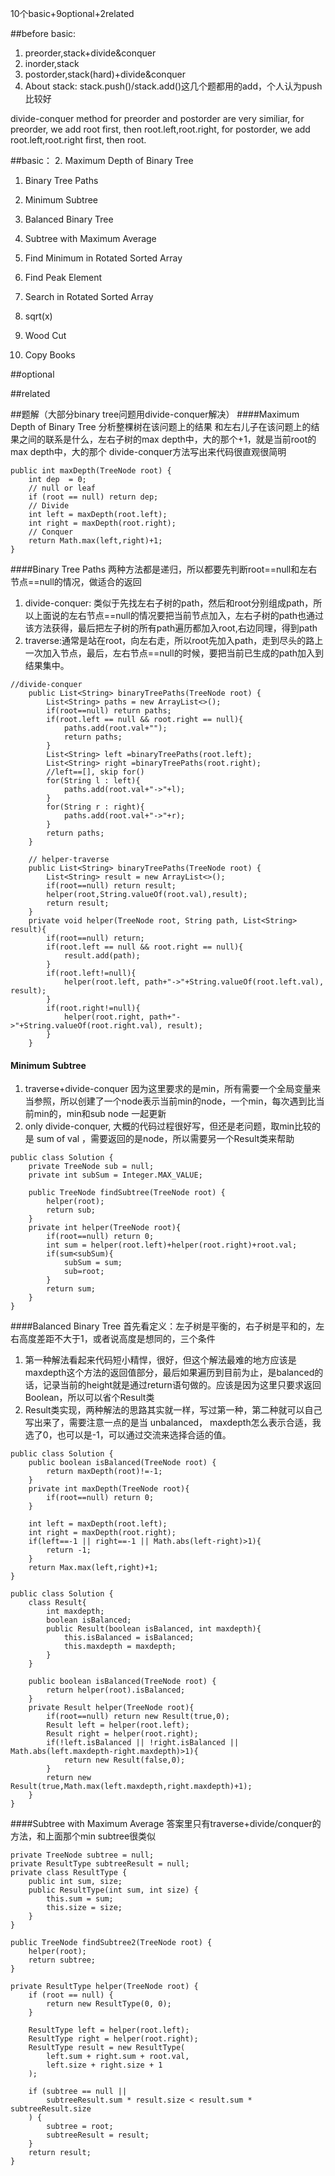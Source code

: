 10个basic+9optional+2related

##before basic:
1. preorder,stack+divide&conquer
2. inorder,stack
3. postorder,stack(hard)+divide&conquer
4. About stack: stack.push()/stack.add()这几个题都用的add，个人认为push比较好

divide-conquer method for preorder and postorder are very similiar, for preorder, we add root first, then root.left,root.right, for postorder, we add root.left,root.right first, then root.

##basic：
2. Maximum Depth of Binary Tree
1. Binary Tree Paths
3. Minimum Subtree
4. Balanced Binary Tree
5. Subtree with Maximum Average

5. Find Minimum in Rotated Sorted Array
6. Find Peak Element
7. Search in Rotated Sorted Array
3. sqrt(x)
9. Wood Cut
10. Copy Books


##optional


##related

##题解（大部分binary tree问题用divide-conquer解决）
####Maximum Depth of Binary Tree
分析整棵树在该问题上的结果 和左右儿子在该问题上的结果之间的联系是什么，左右子树的max depth中，大的那个+1，就是当前root的max depth中，大的那个
divide-conquer方法写出来代码很直观很简明
```
public int maxDepth(TreeNode root) {
    int dep  = 0;
    // null or leaf
    if (root == null) return dep;
    // Divide
    int left = maxDepth(root.left);
    int right = maxDepth(root.right);
    // Conquer
    return Math.max(left,right)+1;
}
```

####Binary Tree Paths
两种方法都是递归，所以都要先判断root==null和左右节点==null的情况，做适合的返回
1. divide-conquer: 类似于先找左右子树的path，然后和root分别组成path，所以上面说的左右节点==null的情况要把当前节点加入，左右子树的path也通过该方法获得，最后把左子树的所有path遍历都加入root,右边同理，得到path
2. traverse:通常是站在root，向左右走，所以root先加入path，走到尽头的路上一次加入节点，最后，左右节点==null的时候，要把当前已生成的path加入到结果集中。
```
//divide-conquer
    public List<String> binaryTreePaths(TreeNode root) {
        List<String> paths = new ArrayList<>();
        if(root==null) return paths;
        if(root.left == null && root.right == null){
            paths.add(root.val+"");
            return paths;
        }
        List<String> left =binaryTreePaths(root.left);
        List<String> right =binaryTreePaths(root.right);
        //left==[], skip for()
        for(String l : left){
            paths.add(root.val+"->"+l);
        }
        for(String r : right){
            paths.add(root.val+"->"+r);
        }
        return paths;
    }

    // helper-traverse
    public List<String> binaryTreePaths(TreeNode root) {
        List<String> result = new ArrayList<>();
        if(root==null) return result;
        helper(root,String.valueOf(root.val),result);
        return result;
    }
    private void helper(TreeNode root, String path, List<String> result){
        if(root==null) return;
        if(root.left == null && root.right == null){
            result.add(path);
        }
        if(root.left!=null){
            helper(root.left, path+"->"+String.valueOf(root.left.val), result);
        }
        if(root.right!=null){
            helper(root.right, path+"->"+String.valueOf(root.right.val), result);
        }
    }
```

#### Minimum Subtree
1. traverse+divide-conquer 因为这里要求的是min，所有需要一个全局变量来当参照，所以创建了一个node表示当前min的node，一个min，每次遇到比当前min的，min和sub node 一起更新
2. only divide-conquer, 大概的代码过程很好写，但还是老问题，取min比较的是 sum of val ，需要返回的是node，所以需要另一个Result类来帮助
```
public class Solution {
    private TreeNode sub = null;
    private int subSum = Integer.MAX_VALUE;

    public TreeNode findSubtree(TreeNode root) {
        helper(root);
        return sub;
    }
    private int helper(TreeNode root){
        if(root==null) return 0;
        int sum = helper(root.left)+helper(root.right)+root.val;
        if(sum<subSum){
            subSum = sum;
            sub=root;
        }
        return sum;
    }
}
```

####Balanced Binary Tree
首先看定义：左子树是平衡的，右子树是平和的，左右高度差距不大于1，或者说高度是想同的，三个条件

1. 第一种解法看起来代码短小精悍，很好，但这个解法最难的地方应该是maxdepth这个方法的返回值部分，最后如果遍历到目前为止，是balanced的话，记录当前的height就是通过return语句做的。应该是因为这里只要求返回Boolean，所以可以省个Result类
2. Result类实现，两种解法的思路其实就一样，写过第一种，第二种就可以自己写出来了，需要注意一点的是当 unbalanced， maxdepth怎么表示合适，我选了0，也可以是-1，可以通过交流来选择合适的值。
```
public class Solution {
    public boolean isBalanced(TreeNode root) {
        return maxDepth(root)!=-1;
    }
    private int maxDepth(TreeNode root){
        if(root==null) return 0;
    }
    
    int left = maxDepth(root.left);
    int right = maxDepth(root.right);
    if(left==-1 || right==-1 || Math.abs(left-right)>1){
        return -1;
    }
    return Max.max(left,right)+1;
}
```
```
public class Solution {
    class Result{
        int maxdepth;
        boolean isBalanced;
        public Result(boolean isBalanced, int maxdepth){
            this.isBalanced = isBalanced;
            this.maxdepth = maxdepth;
        }
    }

    public boolean isBalanced(TreeNode root) {
        return helper(root).isBalanced;
    }
    private Result helper(TreeNode root){
        if(root==null) return new Result(true,0);
        Result left = helper(root.left);
        Result right = helper(root.right);
        if(!left.isBalanced || !right.isBalanced || Math.abs(left.maxdepth-right.maxdepth)>1){
            return new Result(false,0);
        }
        return new Result(true,Math.max(left.maxdepth,right.maxdepth)+1);
    }
}
```

####Subtree with Maximum Average
答案里只有traverse+divide/conquer的方法，和上面那个min subtree很类似

```
private TreeNode subtree = null;
private ResultType subtreeResult = null;
private class ResultType {
    public int sum, size;
    public ResultType(int sum, int size) {
        this.sum = sum;
        this.size = size;
    }
}   

public TreeNode findSubtree2(TreeNode root) {
    helper(root);
    return subtree;
}

private ResultType helper(TreeNode root) {
    if (root == null) {
        return new ResultType(0, 0);
    }
    
    ResultType left = helper(root.left);
    ResultType right = helper(root.right);
    ResultType result = new ResultType(
        left.sum + right.sum + root.val,
        left.size + right.size + 1
    );
    
    if (subtree == null ||
        subtreeResult.sum * result.size < result.sum * subtreeResult.size
    ) {
        subtree = root;
        subtreeResult = result;
    }
    return result;
}
```